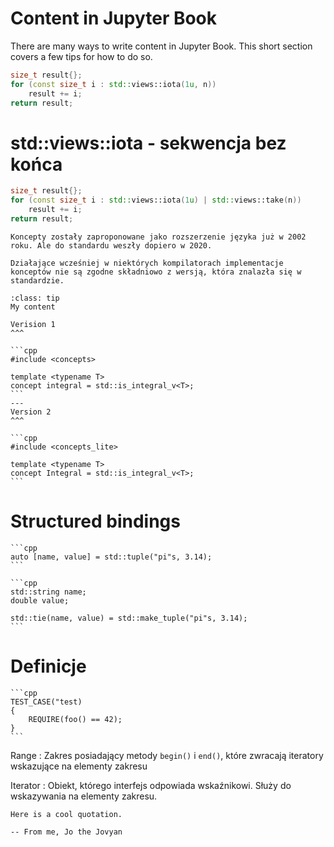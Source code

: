 Content in Jupyter Book
=======================

There are many ways to write content in Jupyter Book. This short section
covers a few tips for how to do so.

```cpp
size_t result{};
for (const size_t i : std::views::iota(1u, n))
    result += i;
return result;
```

# std::views::iota - sekwencja bez końca

```cpp
size_t result{};
for (const size_t i : std::views::iota(1u) | std::views::take(n))
    result += i;
return result;
```

```{note}
Koncepty zostały zaproponowane jako rozszerzenie języka już w 2002 roku. Ale do standardu weszły dopiero w 2020.
```

```{warning}
Działające wcześniej w niektórych kompilatorach implementacje konceptów nie są zgodne składniowo z wersją, która znalazła się w standardzie.
```

```{admonition} Spróbuj skompilować
:class: tip
My content
```

````{panels}
Verision 1
^^^

```cpp
#include <concepts>

template <typename T>
concept integral = std::is_integral_v<T>;
```
---
Version 2
^^^

```cpp
#include <concepts_lite>

template <typename T>
concept Integral = std::is_integral_v<T>;
```
````


# Structured bindings

````{tabbed} C++17
```cpp
auto [name, value] = std::tuple("pi"s, 3.14);
```
````

````{tabbed} C++11/14
```cpp
std::string name;
double value;

std::tie(name, value) = std::make_tuple("pi"s, 3.14);
```
````


# Definicje

````{margin} Jak przetestować kod
```cpp
TEST_CASE("test)
{
    REQUIRE(foo() == 42);
}
```
````

Range
: Zakres posiadający metody ``begin()`` i ``end()``, które zwracają iteratory wskazujące na elementy zakresu

Iterator
: Obiekt, którego interfejs odpowiada wskaźnikowi. Służy do wskazywania na elementy zakresu.

```{epigraph}
Here is a cool quotation.

-- From me, Jo the Jovyan
```